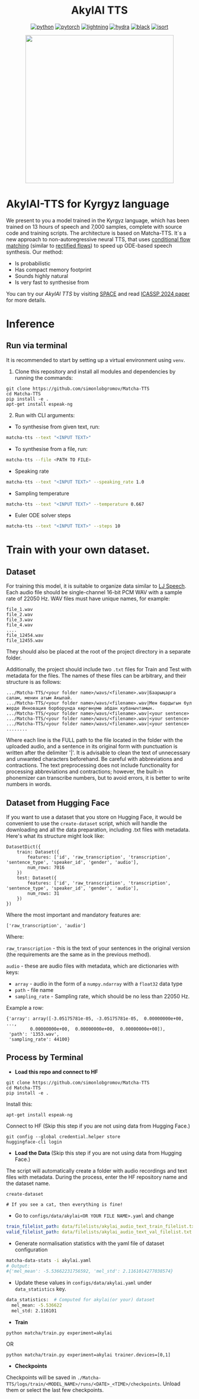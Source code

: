 <div align="center">



# AkylAI TTS


[![python](https://img.shields.io/badge/-Python_3.10-blue?logo=python&logoColor=white)](https://www.python.org/downloads/release/python-3100/)
[![pytorch](https://img.shields.io/badge/PyTorch_2.0+-ee4c2c?logo=pytorch&logoColor=white)](https://pytorch.org/get-started/locally/)
[![lightning](https://img.shields.io/badge/-Lightning_2.0+-792ee5?logo=pytorchlightning&logoColor=white)](https://pytorchlightning.ai/)
[![hydra](https://img.shields.io/badge/Config-Hydra_1.3-89b8cd)](https://hydra.cc/)
[![black](https://img.shields.io/badge/Code%20Style-Black-black.svg?labelColor=gray)](https://black.readthedocs.io/en/stable/)
[![isort](https://img.shields.io/badge/%20imports-isort-%231674b1?style=flat&labelColor=ef8336)](https://pycqa.github.io/isort/)

<p style="text-align: center;">
  <img src="https://github.com/simonlobgromov/Matcha-TTS/blob/main/photo_2024-04-07_15-59-52.png" height="400"/>
</p>

</div>



# AkylAI-TTS for Kyrgyz language

We present to you a model trained in the Kyrgyz language, which has been trained on 13 hours of speech and 7,000 samples, complete with source code and training scripts. The architecture is based on Matcha-TTS.
It`s a new approach to non-autoregressive neural TTS, that uses [conditional flow matching](https://arxiv.org/abs/2210.02747) (similar to [rectified flows](https://arxiv.org/abs/2209.03003)) to speed up ODE-based speech synthesis. Our method:

- Is probabilistic
- Has compact memory footprint
- Sounds highly natural
- Is very fast to synthesise from

You can try our *AkylAI TTS* by visiting [SPACE](https://huggingface.co/spaces/the-cramer-project/akylai-tts-mini) and read [ICASSP 2024 paper](https://arxiv.org/abs/2309.03199) for more details.

# Inference

## Run via terminal


It is recommended to start by setting up a virtual environment using `venv`.

1. Clone this repository and install all modules and dependencies by running the commands:

```
git clone https://github.com/simonlobgromov/Matcha-TTS
cd Matcha-TTS
pip install -e .
apt-get install espeak-ng
```


2. Run with CLI arguments:

- To synthesise from given text, run:

```bash
matcha-tts --text "<INPUT TEXT>"
```

- To synthesise from a file, run:

```bash
matcha-tts --file <PATH TO FILE>
```
- Speaking rate

```bash
matcha-tts --text "<INPUT TEXT>" --speaking_rate 1.0
```

- Sampling temperature

```bash
matcha-tts --text "<INPUT TEXT>" --temperature 0.667
```

- Euler ODE solver steps

```bash
matcha-tts --text "<INPUT TEXT>" --steps 10
```







# Train with your own dataset.

## Dataset

For training this model, it is suitable to organize data similar to [LJ Speech](https://keithito.com/LJ-Speech-Dataset/). Each audio file should be single-channel 16-bit PCM WAV with a sample rate of 22050 Hz. WAV files must have unique names, for example:

```
file_1.wav
file_2.wav
file_3.wav
file_4.wav
....
file_12454.wav
file_12455.wav
```


They should also be placed at the root of the project directory in a separate folder.

Additionally, the project should include two `.txt` files for Train and Test with metadata for the files. The names of these files can be arbitrary, and their structure is as follows:
```
.../Matcha-TTS/<your folder name>/wavs/<filename>.wav|Баарыңарга салам, менин атым Акылай.
.../Matcha-TTS/<your folder name>/wavs/<filename>.wav|Мен бардыгын бул жерде Инновация борборунда көргөнүмө абдан кубанычтамын.
.../Matcha-TTS/<your folder name>/wavs/<filename>.wav|<your sentence>
.../Matcha-TTS/<your folder name>/wavs/<filename>.wav|<your sentence>
.../Matcha-TTS/<your folder name>/wavs/<filename>.wav|<your sentence>
........
```
Where each line is the FULL path to the file located in the folder with the uploaded audio, and a sentence in its original form with punctuation is written after the delimiter '|'. 
It is advisable to clean the text of unnecessary and unwanted characters beforehand. Be careful with abbreviations and contractions.
The text preprocessing does not include functionality for processing abbreviations and contractions; however, the built-in phonemizer can transcribe numbers, but to avoid errors, it is better to write numbers in words.

## Dataset from Hugging Face

If you want to use a dataset that you store on Hugging Face, it would be convenient to use the `create-dataset` script, which will handle the downloading and all the data preparation, including .txt files with metadata.
Here's what its structure might look like:

```
DatasetDict({
    train: Dataset({
        features: ['id', 'raw_transcription', 'transcription', 'sentence_type', 'speaker_id', 'gender', 'audio'],
        num_rows: 7016
    })
    test: Dataset({
        features: ['id', 'raw_transcription', 'transcription', 'sentence_type', 'speaker_id', 'gender', 'audio'],
        num_rows: 31
    })
})
```

Where the most important and mandatory features are:
```
['raw_transcription', 'audio']
```

Where:

`raw_transcription` - this is the text of your sentences in the original version (the requirements are the same as in the previous method).

`audio` - these are audio files with metadata, which are dictionaries with keys:

* `array` - audio in the form of a `numpy.ndarray` with a `float32` data type
* `path` - file name
* `sampling_rate` - Sampling rate, which should be no less than 22050 Hz.
  
Example a row:

```
{'array': array([-3.05175781e-05, -3.05175781e-05,  0.00000000e+00, ...,
         0.00000000e+00,  0.00000000e+00,  0.00000000e+00]),
 'path': '1353.wav',
 'sampling_rate': 44100}
```




## Process by Terminal

* **Load this repo and connect to HF**

```
git clone https://github.com/simonlobgromov/Matcha-TTS
cd Matcha-TTS
pip install -e .
```

Install this:

```
apt-get install espeak-ng
```
Connect to HF (Skip this step if you are not using data from Hugging Face.)

```
git config --global credential.helper store
huggingface-cli login
```

* **Load the Data** (Skip this step if you are not using data from Hugging Face.)

The script will automatically create a folder with audio recordings and text files with metadata. During the process, enter the HF repository name and the dataset name.
  

```
create-dataset

# If you see a cat, then everything is fine!
```

* Go to `configs/data/akylai<OR YOUR FILE NAME>.yaml` and change

```yaml
train_filelist_path: data/filelists/akylai_audio_text_train_filelist.txt # path to your TXT with metadata
valid_filelist_path: data/filelists/akylai_audio_text_val_filelist.txt # path to your TXT with metadata
```

* Generate normalisation statistics with the yaml file of dataset configuration

```bash
matcha-data-stats -i akylai.yaml
# Output:
#{'mel_mean': -5.53662231756592, 'mel_std': 2.1161014277038574}
```

* Update these values in `configs/data/akylai.yaml` under `data_statistics` key.

```bash
data_statistics:  # Computed for akylai(or your) dataset
  mel_mean: -5.536622
  mel_std: 2.116101
```



* **Train**

```
python matcha/train.py experiment=akylai
```

OR

```
python matcha/train.py experiment=akylai trainer.devices=[0,1]
```


* **Checkpoints**

Checkpoints will be saved in `./Matcha-TTS/logs/train/<MODEL_NAME>/runs/<DATE>_<TIME>/checkpoints`. Unload them or select the last few checkpoints.

